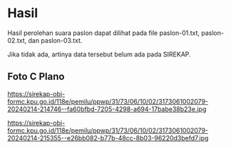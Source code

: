 # Hasil

Hasil perolehan suara paslon dapat dilihat pada file paslon-01.txt, paslon-02.txt, dan paslon-03.txt.

Jika tidak ada, artinya data tersebut belum ada pada SIREKAP.

## Foto C Plano

https://sirekap-obj-formc.kpu.go.id/118e/pemilu/ppwp/31/73/06/10/02/3173061002079-20240214-214746--fa60bfbd-7205-4298-a694-17babe38b23e.jpg

https://sirekap-obj-formc.kpu.go.id/118e/pemilu/ppwp/31/73/06/10/02/3173061002079-20240214-215355--e26bb082-b77b-48cc-8b03-96220d3befd7.jpg
